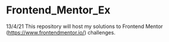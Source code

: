 # Frontend_Mentor_Ex
13/4/21
This repository will host my solutions to Frontend Mentor (https://www.frontendmentor.io/) challenges. 
